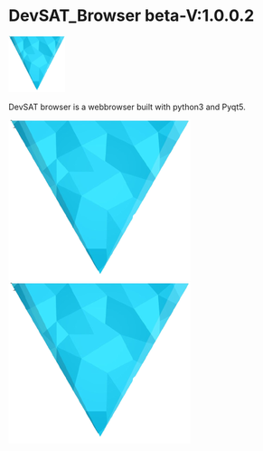 # DevSAT_Browser beta-V:1.0.0.2
<img src="static/devsat_x.png" width='100px' height="100px">

DevSAT browser is a webbrowser built with python3 and Pyqt5.

<img src="static/devsat_x.png">
<img src="static/devsat_x.png">




